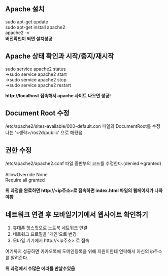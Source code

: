 
## Apache 설치   
sudo apt-get update   
sudo apt-get install apache2   
apache2 -v   
**버전확인이 되면 설치성공**   
   
   
   
   
   
## Apache 상태 확인과 시작/중지/재시작   
sudo service apache2 status   
->sudo service apache2 start    
->sudo service apache2 stop   
->sudo service apache2 restart   
   
**http://localhost 접속해서 apache 사이트 나오면 성공!**   
   
   
   
   
   
## Document Root 수정   
/etc/apache2/sites-available/000-default.con 파일의 DocumentRoot를 수정   
나는 '<생략>/ros2d/public' 으로 해뒀음   
   
   
   
   
   
   
## 권한 수정   
/etc/apache2/apache2.conf 파일 중반부의 코드를 수정한다.(denied->granted)   
<Directory />   
    AllowOverride None   
    Require all granted   
</Directory>   
   
   
**위 과정을 완료하면 http://<ip주소>로 접속하면 index.html 파일의 웹페이지가 나와야함**   
   
   
   
   
   
## 네트워크 연결 후 모바일기기에서 웹사이트 확인하기   
   
1. 휴대폰 핫스팟으로 노트북 네트워크 연결    
2. 네트워크 프로필을 '개인'으로 변경   
3. 모바일 기기에서 http://<ip주소> 로 접속   
   
   
여기까지 성공하면 카카오톡에 도메인등록을 위해 지원이한테 연락해서 자신의 ip주소를 알려준다.   
   
**위 과정에서 수많은 에러를 만날수있음**




